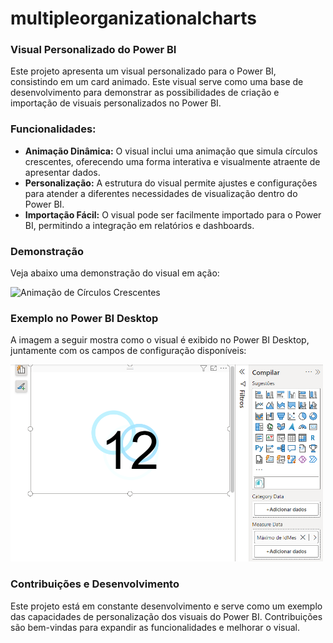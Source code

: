 # multipleorganizationalcharts
### Visual Personalizado do Power BI

Este projeto apresenta um visual personalizado para o Power BI, consistindo em um card animado. Este visual serve como uma base de desenvolvimento para demonstrar as possibilidades de criação e importação de visuais personalizados no Power BI.

### Funcionalidades:
- **Animação Dinâmica:** O visual inclui uma animação que simula círculos crescentes, oferecendo uma forma interativa e visualmente atraente de apresentar dados.
- **Personalização:** A estrutura do visual permite ajustes e configurações para atender a diferentes necessidades de visualização dentro do Power BI.
- **Importação Fácil:** O visual pode ser facilmente importado para o Power BI, permitindo a integração em relatórios e dashboards.

### Demonstração

Veja abaixo uma demonstração do visual em ação:

<img src="images/Card Circulos Crescentes.gif" alt="Animação de Círculos Crescentes" width="500" height="5
 00"/>

### Exemplo no Power BI Desktop

A imagem a seguir mostra como o visual é exibido no Power BI Desktop, juntamente com os campos de configuração disponíveis:

<img src="images/Imagem Power BI Desktop.png" alt="Configuração no Power BI Desktop" width="500"/>

### Contribuições e Desenvolvimento

Este projeto está em constante desenvolvimento e serve como um exemplo das capacidades de personalização dos visuais do Power BI. Contribuições são bem-vindas para expandir as funcionalidades e melhorar o visual.
